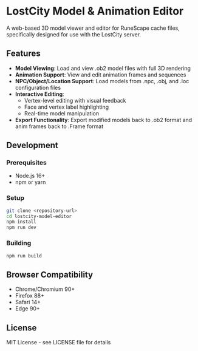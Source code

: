 # LostCity Model & Animation Editor

A web-based 3D model viewer and editor for RuneScape cache files, specifically designed for use with the LostCity server.

## Features

- **Model Viewing**: Load and view .ob2 model files with full 3D rendering
- **Animation Support**: View and edit animation frames and sequences
- **NPC/Object/Location Support**: Load models from .npc, .obj, and .loc configuration files
- **Interactive Editing**: 
  - Vertex-level editing with visual feedback
  - Face and vertex label highlighting
  - Real-time model manipulation
- **Export Functionality**: Export modified models back to .ob2 format and anim frames back to .Frame format

## Development

### Prerequisites

- Node.js 16+
- npm or yarn

### Setup

```bash
git clone <repository-url>
cd lostcity-model-editor
npm install
npm run dev
```

### Building

```bash
npm run build
```

## Browser Compatibility

- Chrome/Chromium 90+
- Firefox 88+
- Safari 14+
- Edge 90+

## License

MIT License - see LICENSE file for details